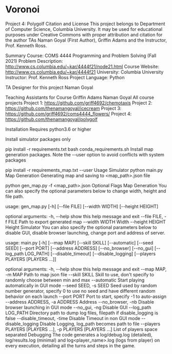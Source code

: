 # Voronoi
Project 4: Polygolf
Citation and License
This project belongs to Department of Computer Science, Columbia University. It may be used for educational purposes under Creative Commons with proper attribution and citation for the author TAs Naman Goyal (First Author), Griffin Adams and the Instructor, Prof. Kenneth Ross.

Summary
Course: COMS 4444 Programming and Problem Solving (Fall 2021)
Problem Description: http://www.cs.columbia.edu/~kar/4444f21/node21.html
Course Website: http://www.cs.columbia.edu/~kar/4444f21
University: Columbia University
Instructor: Prof. Kenneth Ross
Project Language: Python

TA Designer for this project
Naman Goyal

Teaching Assistants for Course
Griffin Adams
Naman Goyal
All course projects
Project 1: https://github.com/griff4692/chemotaxis
Project 2: https://github.com/thenamangoyal/icecream
Project 3: https://github.com/griff4692/coms4444_flowers/
Project 4: https://github.com/thenamangoyal/polygolf

Installation
Requires python3.6 or higher

Install simulator packages only

pip install -r requirements.txt
bash conda_requirements.sh
Install map generation packages. Note the --user option to avoid conflicts with system packages

pip install -r requirements_map.txt --user
Usage
Simulator
python main.py
Map Generation
Generating map and saving to <map_path>.json file

python gen_map.py -f <map_path>.json
Optional Flags
Map Generation
You can also specify the optional parameters below to change width, height and file path.

usage: gen_map.py [-h] [--file FILE] [--width WIDTH] [--height HEIGHT]

optional arguments:
  -h, --help            show this help message and exit
  --file FILE, -f FILE  Path to export generated map
  --width WIDTH         Width
  --height HEIGHT       Height
Simulator
You can also specify the optional parameters below to disable GUI, disable browser launching, change port and address of server.

usage: main.py [-h] [--map MAP] [--skill SKILL] [--automatic] [--seed SEED]
               [--port PORT] [--address ADDRESS] [--no_browser] [--no_gui]
               [--log_path LOG_PATH] [--disable_timeout] [--disable_logging]
               [--players PLAYERS [PLAYERS ...]]

optional arguments:
  -h, --help            show this help message and exit
  --map MAP, -m MAP     Path to map json file
  --skill SKILL         Skill to use, don't specify to randomly choose between
                        min and max
  --automatic           Start playing automatically in GUI mode
  --seed SEED, -s SEED  Seed used by random number generator, specify 0 to use
                        no seed and have different random behavior on each
                        launch
  --port PORT           Port to start, specify -1 to auto-assign
  --address ADDRESS, -a ADDRESS
                        Address
  --no_browser, -nb     Disable browser launching in GUI mode
  --no_gui, -ng         Disable GUI
  --log_path LOG_PATH   Directory path to dump log files, filepath if
                        disable_logging is false
  --disable_timeout, -time
                        Disable Timeout in non GUI mode
  --disable_logging     Disable Logging, log_path becomes path to file
  --players PLAYERS [PLAYERS ...], -p PLAYERS [PLAYERS ...]
                        List of players space separated
Debugging
The code generates a log/debug.log (detailed), log/results.log (minimal) and log\<player_name>.log (logs from player) on every execution, detailing all the turns and steps in the game.
